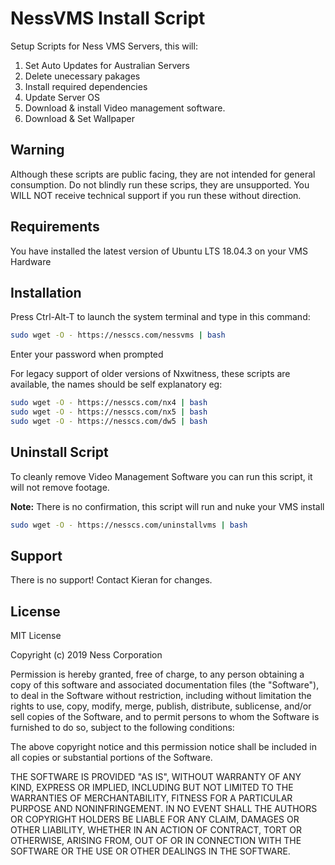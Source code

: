 # NessVMS Install Script

Setup Scripts for Ness VMS Servers, this will:
1. Set Auto Updates for Australian Servers
2. Delete unecessary pakages
3. Install required dependencies
4. Update Server OS
5. Download & install Video management software.
6. Download & Set Wallpaper

## Warning
Although these scripts are public facing, they are not intended for general consumption. Do not blindly run these scrips, they are unsupported. 
You WILL NOT receive technical support if you run these without direction.

## Requirements
You have installed the latest version of Ubuntu LTS 18.04.3 on your VMS Hardware

## Installation

Press Ctrl-Alt-T to launch the system terminal and type in this command:

```bash
sudo wget -O - https://nesscs.com/nessvms | bash
```
Enter your password when prompted

For legacy support of older versions of Nxwitness, these scripts are available, the names should be self explanatory eg:
```bash
sudo wget -O - https://nesscs.com/nx4 | bash
sudo wget -O - https://nesscs.com/nx5 | bash
sudo wget -O - https://nesscs.com/dw5 | bash
```

## Uninstall Script
To cleanly remove Video Management Software you can run this script, it will not remove footage.

**Note:** There is no confirmation, this script will run and nuke your VMS install
```bash
sudo wget -O - https://nesscs.com/uninstallvms | bash
```

## Support
There is no support! Contact Kieran for changes.

## License
MIT License

Copyright (c) 2019 Ness Corporation

Permission is hereby granted, free of charge, to any person obtaining a copy
of this software and associated documentation files (the "Software"), to deal
in the Software without restriction, including without limitation the rights
to use, copy, modify, merge, publish, distribute, sublicense, and/or sell
copies of the Software, and to permit persons to whom the Software is
furnished to do so, subject to the following conditions:

The above copyright notice and this permission notice shall be included in all
copies or substantial portions of the Software.

THE SOFTWARE IS PROVIDED "AS IS", WITHOUT WARRANTY OF ANY KIND, EXPRESS OR
IMPLIED, INCLUDING BUT NOT LIMITED TO THE WARRANTIES OF MERCHANTABILITY,
FITNESS FOR A PARTICULAR PURPOSE AND NONINFRINGEMENT. IN NO EVENT SHALL THE
AUTHORS OR COPYRIGHT HOLDERS BE LIABLE FOR ANY CLAIM, DAMAGES OR OTHER
LIABILITY, WHETHER IN AN ACTION OF CONTRACT, TORT OR OTHERWISE, ARISING FROM,
OUT OF OR IN CONNECTION WITH THE SOFTWARE OR THE USE OR OTHER DEALINGS IN THE
SOFTWARE.
